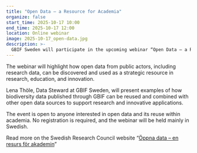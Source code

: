 ```yaml
---
title: "Open Data – a Resource for Academia"
organize: false
start_time: 2025-10-17 10:00
end_time: 2025-10-17 12:00
location: Online webinar
image: 2025-10-17_open-data.jpg
description: >-
  GBIF Sweden will participate in the upcoming webinar “Open Data – a Resource for Academia,” organized by the Swedish Research Council (<a href="https://www.vr.se/english.html">Vetenskapsrådet</a>) and <a href="https://www.digg.se/en">DIGG</a>, the Agency for Digital Government. The event will take place on 17 October 2025, from 10:00 a.m. to 12:00 p.m., and will be held online.
---
```


The webinar will highlight how open data from public actors, including research data, can be discovered and used as a strategic resource in research, education, and innovation.

Lena Thöle, Data Steward at GBIF Sweden, will present examples of how biodiversity data published through GBIF can be reused and combined with other open data sources to support research and innovative applications.

The event is open to anyone interested in open data and its reuse within academia. No registration is required, and the webinar will be held mainly in Swedish.

Read more on the Swedish Research Council website “[Öppna data – en resurs för akademin](https://www.vr.se/aktuellt/evenemang/evenemangsarkiv/2025-09-16-oppna-data---en-resurs-for-akademin.html)”
